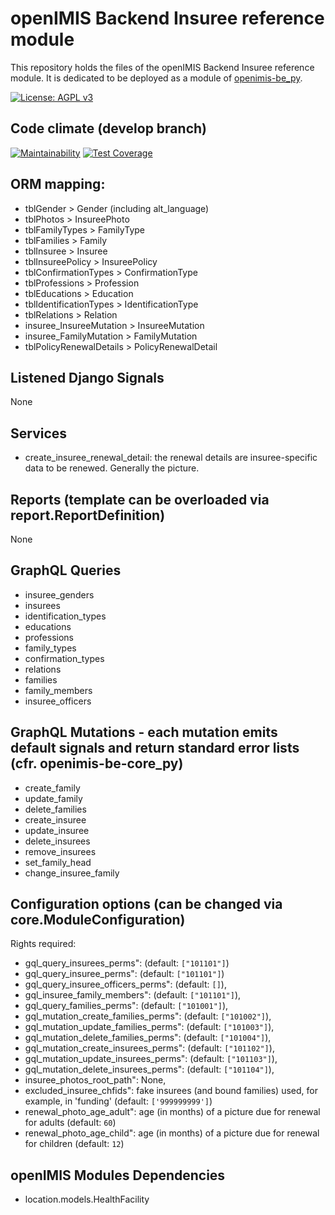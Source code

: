 # openIMIS Backend Insuree reference module
This repository holds the files of the openIMIS Backend Insuree reference module.
It is dedicated to be deployed as a module of [openimis-be_py](https://github.com/openimis/openimis-be_py).

[![License: AGPL v3](https://img.shields.io/badge/License-AGPL%20v3-blue.svg)](https://www.gnu.org/licenses/agpl-3.0)

## Code climate (develop branch)

[![Maintainability](https://img.shields.io/codeclimate/maintainability/openimis/openimis-be-insuree_py.svg)](https://codeclimate.com/github/openimis/openimis-be-insuree_py/maintainability)
[![Test Coverage](https://img.shields.io/codeclimate/coverage/openimis/openimis-be-insuree_py.svg)](https://codeclimate.com/github/openimis/openimis-be-insuree_py)

## ORM mapping:
* tblGender > Gender (including alt_language)
* tblPhotos > InsureePhoto
* tblFamilyTypes > FamilyType
* tblFamilies > Family
* tblInsuree > Insuree
* tblInsureePolicy > InsureePolicy
* tblConfirmationTypes > ConfirmationType
* tblProfessions > Profession
* tblEducations > Education
* tblIdentificationTypes > IdentificationType
* tblRelations > Relation
* insuree_InsureeMutation > InsureeMutation
* insuree_FamilyMutation > FamilyMutation
* tblPolicyRenewalDetails > PolicyRenewalDetail

## Listened Django Signals
None

## Services
* create_insuree_renewal_detail: the renewal details are
  insuree-specific data to be renewed. Generally the picture.

## Reports (template can be overloaded via report.ReportDefinition)
None

## GraphQL Queries
* insuree_genders
* insurees
* identification_types
* educations
* professions
* family_types
* confirmation_types
* relations
* families
* family_members
* insuree_officers

## GraphQL Mutations - each mutation emits default signals and return standard error lists (cfr. openimis-be-core_py)
* create_family
* update_family
* delete_families
* create_insuree
* update_insuree
* delete_insurees
* remove_insurees
* set_family_head
* change_insuree_family

## Configuration options (can be changed via core.ModuleConfiguration)
Rights required:
* gql_query_insurees_perms": (default: `["101101"]`)
* gql_query_insuree_perms": (default: `["101101"]`)
* gql_query_insuree_officers_perms": (default: `[]`),
* gql_insuree_family_members": (default: `["101101"]`),
* gql_query_families_perms": (default: `["101001"]`),
* gql_mutation_create_families_perms": (default: `["101002"]`),
* gql_mutation_update_families_perms": (default: `["101003"]`),
* gql_mutation_delete_families_perms": (default: `["101004"]`),
* gql_mutation_create_insurees_perms": (default: `["101102"]`),
* gql_mutation_update_insurees_perms": (default: `["101103"]`),
* gql_mutation_delete_insurees_perms": (default: `["101104"]`),
* insuree_photos_root_path": None,
* excluded_insuree_chfids": fake insurees (and bound families) used, for
  example, in 'funding' (default: `['999999999']`)
* renewal_photo_age_adult": age (in months) of a picture due for renewal
  for adults (default: `60`)
* renewal_photo_age_child": age (in months) of a picture due for renewal
  for children (default: `12`)

## openIMIS Modules Dependencies
* location.models.HealthFacility
